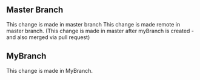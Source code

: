 ## Master Branch
This change is made in master branch
This change is made remote in master branch.
(This change is made in master after myBranch is created - and also merged via pull request)

## MyBranch
This change is made in MyBranch.